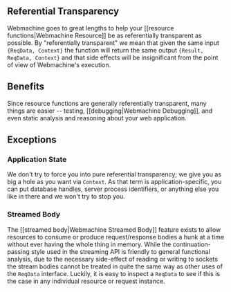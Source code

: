 ## Referential Transparency

Webmachine goes to great lengths to help your [[resource
functions|Webmachine Resource]] be as referentially transparent
as possible. By "referentially transparent" we mean that given the
same input `{ReqData, Context}` the function will return the same
output `{Result, ReqData, Context}` and that side effects will be
insignificant from the point of view of Webmachine's execution.

## Benefits

Since resource functions are generally referentially transparent, many
things are easier -- testing, [[debugging|Webmachine Debugging]], and
even static analysis and reasoning about your web application.

## Exceptions

### Application State

We don't try to force you into pure referential transparency; we give
you as big a hole as you want via `Context`. As that term is
application-specific, you can put database handles, server process
identifiers, or anything else you like in there and we won't try to
stop you.

### Streamed Body

The [[streamed body|Webmachine Streamed Body]] feature exists to allow
resources to consume or produce request/response bodies a hunk at a
time without ever having the whole thing in memory. While the
continuation-passing style used in the streaming API is friendly to
general functional analysis, due to the necessary side-effect of
reading or writing to sockets the stream bodies cannot be treated in
quite the same way as other uses of the `ReqData` interface. Luckily,
it is easy to inspect a `ReqData` to see if this is the case in any
individual resource or request instance.
